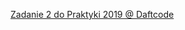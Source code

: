 <a href="https://adamsobiesak.github.io/Zadanie_2/2.html">Zadanie 2 do Praktyki 2019 @ Daftcode</a>
